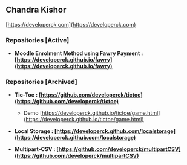 
## Chandra Kishor
 [https://developerck.com](https://developerck.com)
 
  ### **Repositories [Active]**
  
   - **Moodle Enrolment Method using  Fawry Payment : [https://developerck.github.io/fawry](https://developerck.github.io/fawry)** 
  
 
 ### **Repositories [Archived]** 
  - **Tic-Toe : [https://github.com/developerck/tictoe](https://github.com/developerck/tictoe)** 
  
       - Demo [https://developerck.github.io/tictoe/game.html](https://developerck.github.io/tictoe/game.html)
       
- **Local Storage :  [https://developerck.github.com/localstorage](https://developerck.github.com/localstorage)** 

 - **Multipart-CSV : [https://github.com/developerck/multipartCSV](https://github.com/developerck/multipartCSV)**
